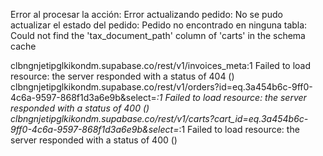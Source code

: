 Error al procesar la acción: Error actualizando pedido: No se pudo actualizar el estado del pedido: Pedido no encontrado en ninguna tabla: Could not find the 'tax_document_path' column of 'carts' in the schema cache


clbngnjetipglkikondm.supabase.co/rest/v1/invoices_meta:1   Failed to load resource: the server responded with a status of 404 ()
clbngnjetipglkikondm.supabase.co/rest/v1/orders?id=eq.3a454b6c-9ff0-4c6a-9597-868f1d3a6e9b&select=*:1   Failed to load resource: the server responded with a status of 400 ()
clbngnjetipglkikondm.supabase.co/rest/v1/carts?cart_id=eq.3a454b6c-9ff0-4c6a-9597-868f1d3a6e9b&select=*:1   Failed to load resource: the server responded with a status of 400 ()
